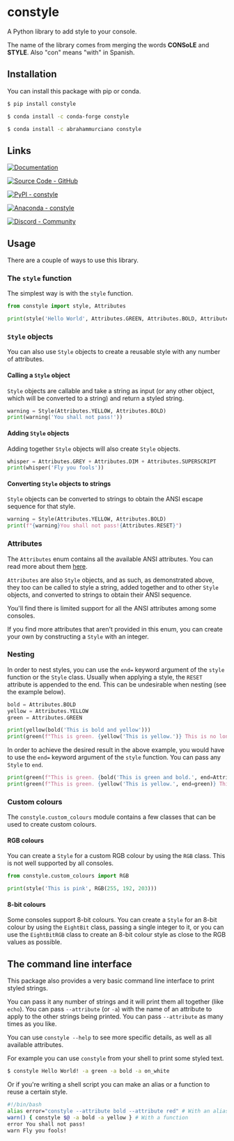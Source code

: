 # constyle
A Python library to add style to your console.

The name of the library comes from merging the words **CONSoLE** and **STYLE**. Also "con" means "with" in Spanish.

## Installation

You can install this package with pip or conda.
```sh
$ pip install constyle
```
```sh
$ conda install -c conda-forge constyle
```
```sh
$ conda install -c abrahammurciano constyle
```

## Links

[![Documentation](https://img.shields.io/badge/Documentation-C61C3E?style=for-the-badge&logo=Read+the+Docs&logoColor=%23FFFFFF)](https://abrahammurciano.github.io/python-constyle/constyle)

[![Source Code - GitHub](https://img.shields.io/badge/Source_Code-GitHub-181717?style=for-the-badge&logo=GitHub&logoColor=%23FFFFFF)](https://github.com/abrahammurciano/python-constyle.git)

[![PyPI - constyle](https://img.shields.io/badge/PyPI-constyle-006DAD?style=for-the-badge&logo=PyPI&logoColor=%23FFD242)](https://pypi.org/project/constyle/)

[![Anaconda - constyle](https://img.shields.io/badge/Anaconda-constyle-44A833?style=for-the-badge&logo=Anaconda&logoColor=%23FFFFFF)](https://anaconda.org/abrahammurciano/constyle)

[![Discord - Community](https://img.shields.io/badge/Discord-Community-5865F2?style=for-the-badge&logo=Discord&logoColor=FFFFFF)](https://discord.gg/nUmsrhNDSs)

## Usage

There are a couple of ways to use this library.

### The `style` function

The simplest way is with the `style` function.

```py
from constyle import style, Attributes

print(style('Hello World', Attributes.GREEN, Attributes.BOLD, Attributes.ON_BLUE))
```

### `Style` objects

You can also use `Style` objects to create a reusable style with any number of attributes.

#### Calling a `Style` object

`Style` objects are callable and take a string as input (or any other object, which will be converted to a string) and return a styled string.

```py
warning = Style(Attributes.YELLOW, Attributes.BOLD)
print(warning('You shall not pass!'))
```

#### Adding `Style` objects

Adding together `Style` objects will also create `Style` objects.

```py
whisper = Attributes.GREY + Attributes.DIM + Attributes.SUPERSCRIPT
print(whisper('Fly you fools'))
```

#### Converting `Style` objects to strings

`Style` objects can be converted to strings to obtain the ANSI escape sequence for that style.

```py
warning = Style(Attributes.YELLOW, Attributes.BOLD)
print(f"{warning}You shall not pass!{Attributes.RESET}")
```

### Attributes

The `Attributes` enum contains all the available ANSI attributes. You can read more about them [here](https://en.wikipedia.org/wiki/ANSI_escape_code#SGR_(Select_Graphic_Rendition)_parameters).

`Attributes` are also `Style` objects, and as such, as demonstrated above, they too can be called to style a string, added together and to other `Style` objects, and converted to strings to obtain their ANSI sequence.

You'll find there is limited support for all the ANSI attributes among some consoles.

If you find more attributes that aren't provided in this enum, you can create your own by constructing a `Style` with an integer.

### Nesting

In order to nest styles, you can use the `end=` keyword argument of the `style` function or the `Style` class. Usually when applying a style, the `RESET` attribute is appended to the end. This can be undesirable when nesting (see the example below).

```py
bold = Attributes.BOLD
yellow = Attributes.YELLOW
green = Attributes.GREEN

print(yellow(bold('This is bold and yellow')))
print(green(f"This is green. {yellow('This is yellow.')} This is no longer green"))
```

In order to achieve the desired result in the above example, you would have to use the `end=` keyword argument of the `style` function. You can pass any `Style` to `end`.

```py
print(green(f"This is green. {bold('This is green and bold.', end=Attributes.NO_BOLD)} This is still green but not bold anymore"))
print(green(f"This is green. {yellow('This is yellow.', end=green)} This is now green again"))
```

### Custom colours

The `constyle.custom_colours` module contains a few classes that can be used to create custom colours.

#### RGB colours

You can create a `Style` for a custom RGB colour by using the `RGB` class. This is not well supported by all consoles.

```py
from constyle.custom_colours import RGB

print(style('This is pink', RGB(255, 192, 203)))
```

#### 8-bit colours

Some consoles support 8-bit colours. You can create a `Style` for an 8-bit colour by using the `EightBit` class, passing a single integer to it, or you can use the `EightBitRGB` class to create an 8-bit colour style as close to the RGB values as possible.

## The command line interface

This package also provides a very basic command line interface to print styled strings.

You can pass it any number of strings and it will print them all together (like `echo`). You can pass `--attribute` (or `-a`) with the name of an attribute to apply to the other strings being printed. You can pass `--attribute` as many times as you like.

You can use `constyle --help` to see more specific details, as well as all available attributes.

For example you can use `constyle` from your shell to print some styled text.

```sh
$ constyle Hello World! -a green -a bold -a on_white
```

Or if you're writing a shell script you can make an alias or a function to reuse a certain style.

```sh
#!/bin/bash
alias error="constyle --attribute bold --attribute red" # With an alias
warn() { constyle $@ -a bold -a yellow } # With a function
error You shall not pass!
warn Fly you fools!
```